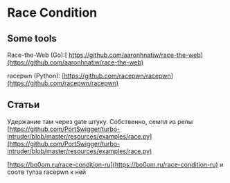 # Race Condition

## Some tools

Race-the-Web (Go):[ https://github.com/aaronhnatiw/race-the-web](https://github.com/aaronhnatiw/race-the-web)

racepwn (Python): [https://github.com/racepwn/racepwn](https://github.com/racepwn/racepwn)

## Статьи

Удержание там через gate штуку. Собственно, семпл из репы [https://github.com/PortSwigger/turbo-intruder/blob/master/resources/examples/race.py](https://github.com/PortSwigger/turbo-intruder/blob/master/resources/examples/race.py)

[https://bo0om.ru/race-condition-ru](https://bo0om.ru/race-condition-ru) и соотв тулза racepwn к ней



